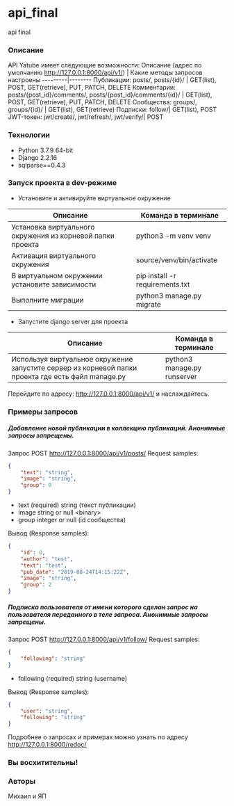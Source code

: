 # api_final
api final
### Описание
API Yatube имеет следующие возможности: 
Описание (адрес по умолчанию http://127.0.0.1:8000/api/v1/) | Какие методы запросов настроены
---------|--------
Публикации: posts/, posts/{id}/ | GET(list), POST, GET(retrieve), PUT, PATCH, DELETE
Комментарии: posts/{post_id}/comments/, posts/{post_id}/comments/{id}/ | GET(list), POST, GET(retrieve), PUT, PATCH, DELETE
Сообщества: groups/, groups/{id}/ | GET(list), GET(retrieve)
Подписки: follow/| GET(list), POST
JWT-токен: jwt/create/, jwt/refresh/, jwt/verify/| POST
### Технологии
* Python 3.7.9 64-bit
* Django 2.2.16
* sqlparse==0.4.3
### Запуск проекта в dev-режиме
- Установите и активируйте виртуальное окружение

Описание | Команда в терминале
---------|--------
Установка виртуального окружения из корневой папки проекта | python3 -m venv venv
Активация виртуального окружения | source/venv/bin/activate
В виртуальном окружении установите зависимости | pip install -r requirements.txt
Выполните миграции | python3 manage.py migrate

- Запустите django server для проекта

Описание | Команда в терминале
---------|--------
Используя виртуальное окружение запустите сервер из корневой папки проекта где есть файл manage.py | python3 manage.py runserver

Перейдите по адресу: http://127.0.0.1:8000/api/v1/ и наслаждайтесь.

### Примеры запросов

##### Добавление новой публикации в коллекцию публикаций. Анонимные запросы запрещены.

Запрос POST http://127.0.0.1:8000/api/v1/posts/
Request samples:
```json
{
    "text": "string",
    "image": "string",
    "group": 0
}
```

* text (required) string (текст публикации)
* image string or null \<binary>
* group integer or null (id сообщества)

Вывод (Response samples):
``` json
{
    "id": 0,
    "author": "test",
    "text": "test",
    "pub_date": "2019-08-24T14:15:22Z",
    "image": "string",
    "group": 2
}
```

##### Подписка пользователя от имени которого сделан запрос на пользователя переданного в теле запроса. Анонимные запросы запрещены.

Запрос POST http://127.0.0.1:8000/api/v1/follow/
Request samples:
```json
{
    "following": "string"
}
```

* following (required) string (username)

Вывод (Response samples):
``` json
{
    "user": "string",
    "following": "string"
}
```
Подробнее о запросах и примерах можно узнать по адресу http://127.0.0.1:8000/redoc/
### Вы восхитительны!

### Авторы
Михаил и ЯП